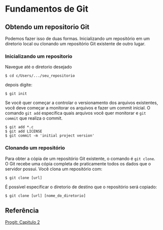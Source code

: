# Fundamentos de Git

## Obtendo um repositorio Git
Podemos fazer isso de duas formas. Inicializando um repositório em um diretorio local ou clonando um repositório Git existente de outro lugar.

### Inicializando um repositorio

Navegue até o diretorio desejado
```
$ cd c/Users/.../seu_repositorio
```

depois digite:
```
$ git init
```

Se você quer começar a controlar o versionamento dos arquivos existentes, você deve começar a monitorar os arquivos e fazer um commit inicial. O comando `git add` especifica quais arquivos você quer monitorar e `git commit` que realiza o commit.
```
$ git add *.c
$ git add LICENSE
$ git commit -m 'initial project version'
```

### Clonando um repositório
Para obter a cópia de um repositório Git existente, o comando é `git clone`. O Git recebe uma cópia completa de praticamente todos os dados que o servidor possui. Você clona um repositório com:
```
$ git clone [url]
```

É possível especificar o diretorio de destino que o repositório será copiado:
```
$ git clone [url] [nome_do_diretorio]
```



## Referência
[Progit: Capitulo 2]()